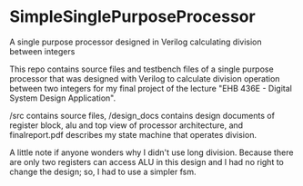 # SimpleSinglePurposeProcessor
A single purpose processor designed in Verilog calculating division between integers

This repo contains source files and testbench files of a single purpose processor that was designed with Verilog to calculate division operation between two integers for my final project of the lecture "EHB 436E - Digital System Design Application".

/src contains source files,
/design_docs contains design documents of register block, alu and top view of processor architecture,
and finalreport.pdf describes my state machine that operates division.

A little note if anyone wonders why I didn't use long division. Because there are only two registers can access ALU in this design and I had no right to change the design; so, I had to use a simpler fsm.
